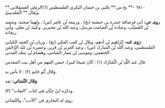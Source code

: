 ٦٨١٠ -** بخ س:** يَحْيَى بن حسان البكري الفلسطيني (٦)الرملي العسقلاني،** ويُقال:** الْمَقْدِسِيّ.

**روى عن:** أبي قرصافة جندرة بن خيشنة (بخ) ، وربيعة بْن عَامِر (س) ، ولهما صحبة، وسَعِيد بْن المُسَيَّب، وعبادة بْن الصامت مرسل، وعبد الله بْن محيريز، وعُبَيد بْن تعلى، وأبي ريحانة.

**رَوَى عَنه:** إِبْرَاهِيم بْن أدهم، وبلال بْن كعب العكي (بخ) ، وريان بْن الجعد الكناني الفلسطيني، وعبد الله بْن المبارك (س) ، وعبد العزيز بْن قرير، وعميرة بْن عَبْد الرَّحْمَنِ الخثعمي، وموسى بْن يسار الشامي، وهشام بْن سَعْد المدني.

قال عَبد اللَّهِ بْن الْمُبَارَك (١) : كَانَ شيخا كبيرا، حسن الفهم من أهل بيت المقدس.

وَقَال أَبُو حَاتِم (٢) : لا بأس به.

**وَقَال النَّسَائي:** ثقة.

وذكره ابنُ حِبَّان فِي كتاب "الثقات" (٣) .

روى له البخاري في "الأدب"، والنَّسَائي.